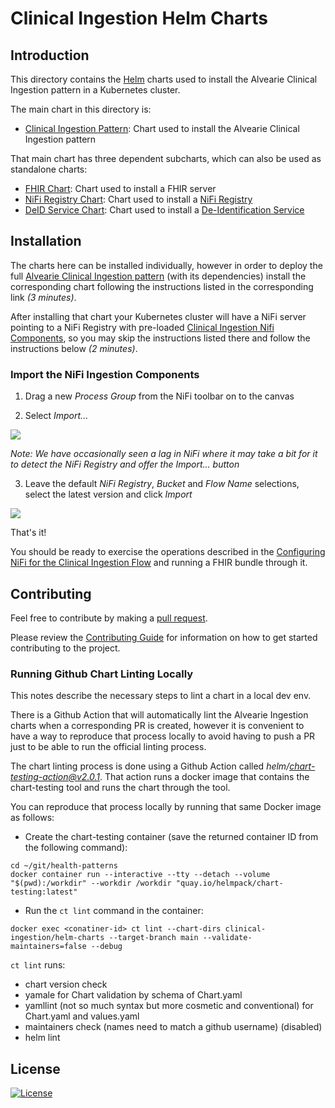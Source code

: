 # Clinical Ingestion Helm Charts

## Introduction

This directory contains the [Helm](https://github.com/kubernetes/helm) charts used to install the Alvearie Clinical Ingestion pattern in a Kubernetes cluster.

The main chart in this directory is:

- [Clinical Ingestion Pattern](./alvearie-ingestion): Chart used to install the Alvearie Clinical Ingestion pattern

That main chart has three dependent subcharts, which can also be used as standalone charts:

- [FHIR Chart](./alvearie-ingestion/charts/fhir): Chart used to install a FHIR server
- [NiFi Registry Chart](./alvearie-ingestion/charts/nifi-registry): Chart used to install a [NiFi Registry](https://nifi.apache.org/registry.html)
- [DeID Service Chart](./alvearie-ingestion/charts/deid): Chart used to install a [De-Identification Service](https://github.com/Alvearie/de-identification)


## Installation

The charts here can be installed individually, however in order to deploy the full [Alvearie Clinical Ingestion pattern](./alvearie-ingestion/README.md) (with its dependencies) install the corresponding chart following the instructions listed in the corresponding link *(3 minutes)*.

After installing that chart your Kubernetes cluster will have a NiFi server pointing to a NiFi Registry with pre-loaded [Clinical Ingestion Nifi Components](/nifi-components), so you may skip the instructions listed there and follow the instructions below *(2 minutes)*.

### Import the NiFi Ingestion Components

1. Drag a new _Process Group_ from the NiFi toolbar on to the canvas

2. Select _Import..._ 

![](../../docs/images/nifi-add-pg.png)

_Note: We have occasionally seen a lag in NiFi where it may take a bit for it to detect the NiFi Registry and offer the Import... button_

3. Leave the default _NiFi Registry_, _Bucket_ and _Flow Name_ selections, select the latest version and click _Import_

![](../../docs/images/nifi-import-latest.png)

That's it! 

You should be ready to exercise the operations described in the [Configuring NiFi for the Clinical Ingestion Flow](/clinical-ingestion#configuring-nifi-for-the-clinical-ingestion-flow) and running a FHIR bundle through it.

## Contributing

Feel free to contribute by making a [pull request](https://github.com/Alvearie/health-patterns/pull/new/master).

Please review the [Contributing Guide](/CONTRIBUTING.md) for information on how to get started contributing to the project.

### Running Github Chart Linting Locally

This notes describe the necessary steps to lint a chart in a local dev env.

There is a Github Action that will automatically lint the Alvearie Ingestion charts when a corresponding PR is created, however it is convenient to have a way to reproduce that process locally to avoid having to push a PR just to be able to run the official linting process.

The chart linting process is done using a Github Action called *helm/chart-testing-action@v2.0.1*. That action runs a docker image that contains the chart-testing tool and runs the chart through the tool. 

You can reproduce that process locally by running that same Docker image as follows:

- Create the chart-testing container (save the returned container ID from the following command):

```
cd ~/git/health-patterns
docker container run --interactive --tty --detach --volume "$(pwd):/workdir" --workdir /workdir "quay.io/helmpack/chart-testing:latest"
```

- Run the `ct lint` command in the container:

```
docker exec <conatiner-id> ct lint --chart-dirs clinical-ingestion/helm-charts --target-branch main --validate-maintainers=false --debug 
```

`ct lint` runs:
- chart version check
- yamale for Chart validation by schema of Chart.yaml
- yamllint (not so much syntax but more cosmetic and conventional) for  Chart.yaml and values.yaml
- maintainers check (names need to match a github username) (disabled)
- helm lint

## License
[![License](https://img.shields.io/badge/License-Apache%202.0-blue.svg)](https://opensource.org/licenses/Apache-2.0) 
